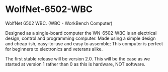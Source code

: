 # WolfNet-6502-WBC
WolfNet 6502 WBC. (WBC - WorkBench Computer)

Designed as a single-board computer the WN-6502-WBC is an electrical design, control and programming computer. Made using a simple design and cheap-ish, easy-to-use and easy to assemble; This computer is perfect for beginners to electronics and veterans alike. 

The first stable release will be version 2.0. This will be the case as we started at version 1 rather than 0 as this is hardware, NOT software.
